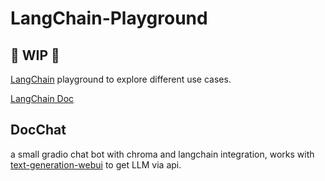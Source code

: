 # LangChain-Playground

## 🚦 WIP 🚦

[LangChain](https://github.com/hwchase17/langchain) playground to explore different use cases.

[LangChain Doc](https://python.langchain.com/docs/get_started/introduction.html)

## DocChat

a small gradio chat bot with chroma and langchain integration, works with [text-generation-webui](https://github.com/oobabooga/text-generation-webui) to get LLM via api.

